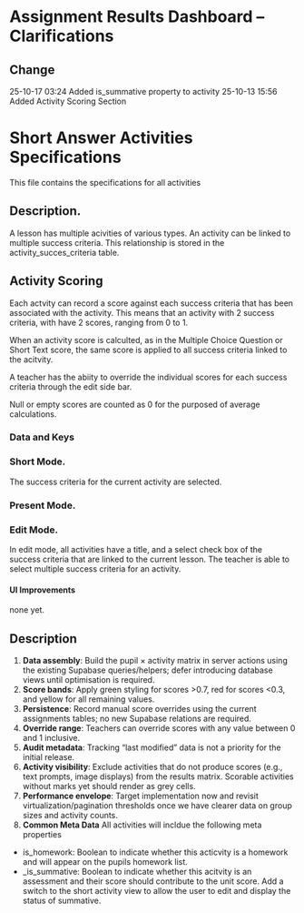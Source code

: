 
# Assignment Results Dashboard – Clarifications

## Change 
25-10-17 03:24    Added is_summative property to activity
25-10-13 15:56    Added Activity Scoring Section


# Short Answer Activities Specifications
This file contains the specifications for all activities

## Description.

A lesson has multiple acivities of various types.
An activity can be linked to multiple success criteria.  This relationship is stored in the activity_succes_criteria table.

## Activity Scoring

Each actvity can record a score against each success criteria that has been associated with the activity.  This means that an activity with 2 success criteria, with have 2 scores, ranging from 0 to 1.

When an activity score is calculted, as in the Multiple Choice Question or Short Text score, the same score is applied to all success criteria linked to the acitvity.

A teacher has the abiity to override the individual scores for each success criteria through the edit side bar. 

Null or empty scores are counted as 0 for the purposed of average calculations.

### Data and Keys


### Short Mode.

The success criteria for the current activity are selected.

### Present Mode.


### Edit Mode.
In edit mode, all activities have a title, and a select check box of the success criteria that are linked to the current lesson.  The teacher is able to select multiple success criteria for an activity.



#### UI Improvements
none yet.



## Description
1. **Data assembly**: Build the pupil × activity matrix in server actions using the existing Supabase queries/helpers; defer introducing database views until optimisation is required.
2. **Score bands**: Apply green styling for scores >0.7, red for scores <0.3, and yellow for all remaining values.
3. **Persistence**: Record manual score overrides using the current assignments tables; no new Supabase relations are required.
4. **Override range**: Teachers can override scores with any value between 0 and 1 inclusive.
5. **Audit metadata**: Tracking “last modified” data is not a priority for the initial release.
6. **Activity visibility**: Exclude activities that do not produce scores (e.g., text prompts, image displays) from the results matrix. Scorable activities without marks yet should render as grey cells.
7. **Performance envelope**: Target implementation now and revisit virtualization/pagination thresholds once we have clearer data on group sizes and activity counts.
8. **Common Meta Data** All activities will incldue the following meta properties
- is_homework: Boolean to indicate whether this acticvity is a homework and will appear on the pupils homework list.
- _is_summative: Boolean to indicate whether this acitvity is an assessment and their score should contribute to the unit score.  Add a switch to the short activity view to allow the user to edit and display the status of summative.